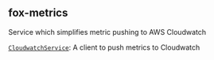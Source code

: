 ## fox-metrics

Service which simplifies metric pushing to AWS Cloudwatch

[`CloudwatchService`](./src/main/java/com/ensolvers/fox/cloudwatch/CloudwatchService.java): A client to push metrics to Cloudwatch